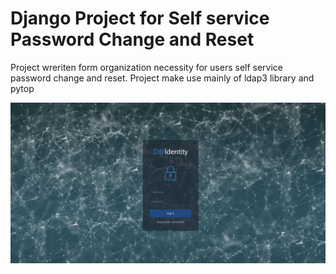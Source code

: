 # Django Project for Self service Password Change and Reset

Project wreriten form organization necessity for users self service password change and reset.
Project make use mainly of ldap3 library and pytop

<img src="propaimages/login_page.png" alt="" sizes="" srcset="">
